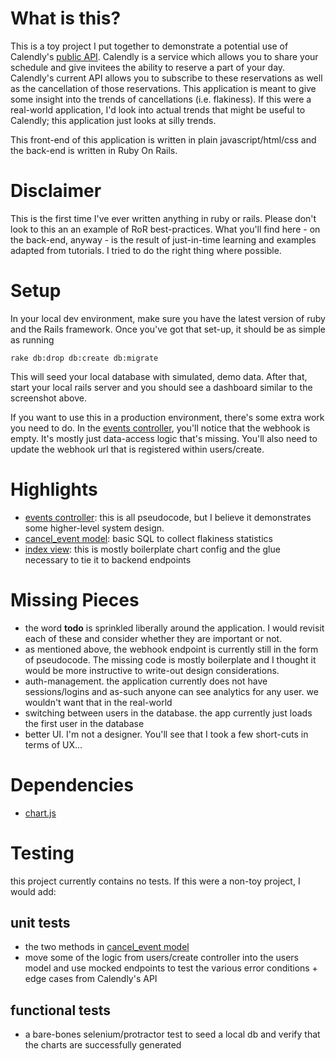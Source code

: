 # What is this?

This is a toy project I put together to demonstrate a potential use of Calendly's [public API](https://developer.calendly.com/).  Calendly is a service which allows you to share your schedule and give invitees the ability to reserve a part of your day.  Calendly's current API allows you to subscribe to these reservations as well as the cancellation of those reservations.  This application is meant to give some insight into the trends of cancellations (i.e. flakiness).  If this were a real-world application, I'd look into actual trends that might be useful to Calendly; this application just looks at silly trends.

This front-end of this application is written in plain javascript/html/css and the back-end is written in Ruby On Rails.

# Disclaimer

This is the first time I've ever written anything in ruby or rails.  Please don't look to this an an example of RoR best-practices.  What you'll find here - on the back-end, anyway - is the result of just-in-time learning and examples adapted from tutorials.  I tried to do the right thing where possible. 

# Setup

In your local dev environment, make sure you have the latest version of ruby and the Rails framework.  Once you've got that set-up, it should be as simple as running

```
rake db:drop db:create db:migrate
```

This will seed your local database with simulated, demo data.  After that, start your local rails server and you should see a dashboard similar to the screenshot above.

If you want to use this in a production environment, there's some extra work you need to do.  In the [events controller](app/controllers/events_controller.rb), you'll notice that the webhook is empty.  It's mostly just data-access logic that's missing.  You'll also need to update the webhook url that is registered within users/create.

# Highlights

* [events controller](app/controllers/events_controller.rb): this is all pseudocode, but I believe it demonstrates some higher-level system design.
* [cancel_event model](app/models/cancel_event.rb): basic SQL to collect flakiness statistics
* [index view](app/views/home/index.html.erb): this is mostly boilerplate chart config and the glue necessary to tie it to backend endpoints

# Missing Pieces

* the word **todo** is sprinkled liberally around the application.  I would revisit each of these and consider whether they are important or not. 
* as mentioned above, the webhook endpoint is currently still in the form of pseudocode.  The missing code is mostly boilerplate and I thought it would be more instructive to write-out design considerations.
* auth-management.  the application currently does not have sessions/logins and as-such anyone can see analytics for any user.  we wouldn't want that in the real-world
* switching between users in the database.  the app currently just loads the first user in the database
* better UI.  I'm not a designer.  You'll see that I took a few short-cuts in terms of UX... 

# Dependencies

* [chart.js](https://www.chartjs.org/)

# Testing

this project currently contains no tests.  If this were a non-toy project, I would add:

## unit tests
* the two methods in [cancel_event model](app/models/cancel_event.rb)
* move some of the logic from users/create controller into the users model and use mocked endpoints to test the various error conditions + edge cases from Calendly's API

## functional tests
* a bare-bones selenium/protractor test to seed a local db and verify that the charts are successfully generated